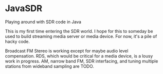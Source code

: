 # JavaSDR
Playing around with SDR code in Java

This is my first time entering the SDR world.  I hope for this to someday be used to build streaming media server or media device.  For now, it's a pile of hacky code.

Broadcast FM Stereo is working except for maybe audio level compensation.
RDS, which would be critical for a media device, is a lousy work in progress.
AM, narrow band FM, SDR interfacing, and tuning multiple stations from wideband sampling are TODO.
